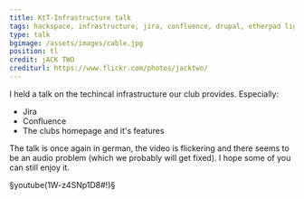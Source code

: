 ```yaml
---
title: KtT-Infrastructure talk
tags: hackspace, infrastructure, jira, confluence, drupal, etherpad light, talk
type: talk
bgimage: /assets/images/cable.jpg
position: tl
credit: jACK TWO
crediturl: https://www.flickr.com/photos/jacktwo/
---
```


I held a talk on the techincal infrastructure our club provides. Especially:

* Jira
* Confluence
* The clubs homepage and it's features

The talk is once again in german, the video is flickering and there seems to be an audio problem (which we probably will get fixed). I hope some of you can still enjoy it. 

<!--more-->

§youtube(1W-z4SNp1D8#!)§
